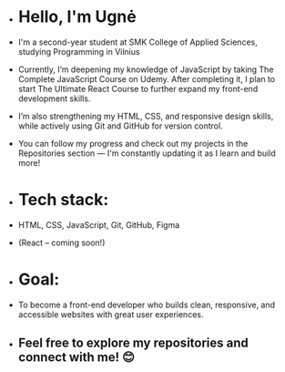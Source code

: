 - # Hello, I'm Ugnė 
- I'm a second-year student at SMK College of Applied Sciences, studying Programming in Vilnius
- Currently, I’m deepening my knowledge of JavaScript by taking The Complete JavaScript Course on Udemy. After completing it, I plan to start The Ultimate React Course to further expand my front-end development skills.
- I’m also strengthening my HTML, CSS, and responsive design skills, while actively using Git and GitHub for version control.
- You can follow my progress and check out my projects in the Repositories section — I'm constantly updating it as I learn and build more!
  
- # Tech stack:
- HTML, CSS, JavaScript, Git, GitHub, Figma
- (React – coming soon!)
  
- # Goal:
- To become a front-end developer who builds clean, responsive, and accessible websites with great user experiences.
  
- ## Feel free to explore my repositories and connect with me! 😊
